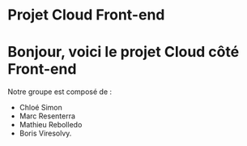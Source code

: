 # Projet Cloud Front-end
  
 # Bonjour, voici le projet Cloud côté Front-end
 Notre groupe est composé de :
 - Chloé Simon
 - Marc Resenterra	
 - Mathieu Rebolledo	 
 - Boris Viresolvy.
